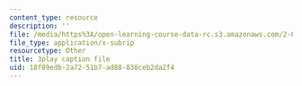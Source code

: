 ```yaml
---
content_type: resource
description: ''
file: /media/https%3A/open-learning-course-data-rc.s3.amazonaws.com/2-003sc-engineering-dynamics-fall-2011/18f89edb2a7251b7ad88838ceb2da2f4_9CPA6WG6mRo.vtt
file_type: application/x-subrip
resourcetype: Other
title: 3play caption file
uid: 18f89edb-2a72-51b7-ad88-838ceb2da2f4
---
```

